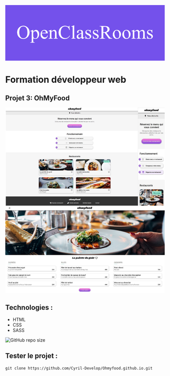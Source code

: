 ![formation](./assets/screenshot/OpenClassRooms.png)

# Formation développeur web



## Projet 3: OhMyFood



![screenshot du site](./assets/screenshot/screenshot.jpg)



## Technologies :
- HTML
- CSS
- SASS

![GitHub repo size](https://img.shields.io/github/repo-size/Cyril-Develop/Ohmyfood.github.io?style=for-the-badge)
## Tester le projet :

```terminal
git clone https://github.com/Cyril-Develop/Ohmyfood.github.io.git
```
